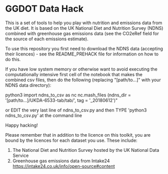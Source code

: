 # GGDOT Data Hack

This is a set of tools to help you play with nutrition and emissions data from the UK diet. It is based on the UK National Diet and Nutrition Survey (NDNS) combined with greenhouse gas emissions data (see the CO2eRef field for the source of each emissions estimate).

To use this repository you first need to download the NDNS data (accepting their licences) - see the README_PREHACK file for information on how to do this. 

If you have low system memory or otherwise want to avoid executing the computationally intensive first cell of the notebook that makes the combined csv files, then do the following (replacing "[path/to...]" with your NDNS data directory):

python3
import ndns_to_csv as nc
nc.mash_files  (ndns_dir  =  '[path/to...]/UKDA-6533-tab/tab/', tag  =  '_20180612')"

or EDIT the very last line of ndns_to_csv.py and then TYPE 'python3 ndns_to_csv.py' at the command line

Happy hacking! 

Please remember that in addition to the licence on this toolkit, you are bound by the licences for each dataset you use. These include:
1) The National Diet and Nutrition Survey hosted by the UK National Data Service
2) Greenhouse gas emissions data from Intake24 https://intake24.co.uk/info/open-source#content 

